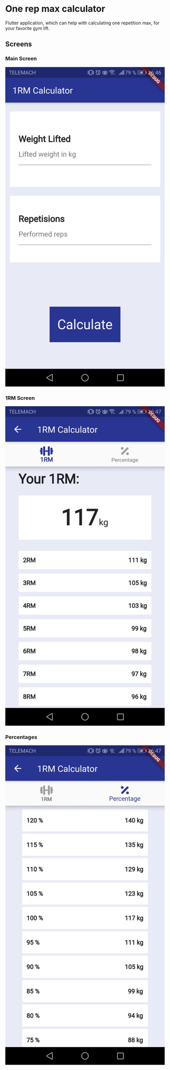 # One rep max calculator

Flutter application, which can help with calculating one repetition max, for your favorite gym lift.

## Screens

### Main Screen

![Main Page](https://github.com/NejcPivec/1RM-Calculator/blob/master/images/mainPage.jpg?raw=true)

### 1RM Screen

![1rm Page](https://github.com/NejcPivec/1RM-Calculator/blob/master/images/1rmPage.jpg?raw=true)

### Percentages

![Percentages](https://github.com/NejcPivec/1RM-Calculator/blob/master/images/percentagePage.jpg?raw=true)
